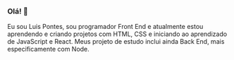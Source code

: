 ### Olá! 👋

Eu sou Luis Pontes, sou programador Front End e atualmente estou aprendendo e criando projetos com HTML, CSS e iniciando ao aprendizado de JavaScript e React.
Meus projeto de estudo inclui ainda Back End, mais especificamente com Node.


<!--
**LuisPontesLS/LuisPontesLS** is a ✨ _special_ ✨ repository because its `README.md` (this file) appears on your GitHub profile.

Here are some ideas to get you started:

- 🔭 I’m currently working on ...
- 🌱 I’m currently learning ...
- 👯 I’m looking to collaborate on ...
- 🤔 I’m looking for help with ...
- 💬 Ask me about ...
- 📫 How to reach me: ...
- 😄 Pronouns: ...
- ⚡ Fun fact: ...
-->
